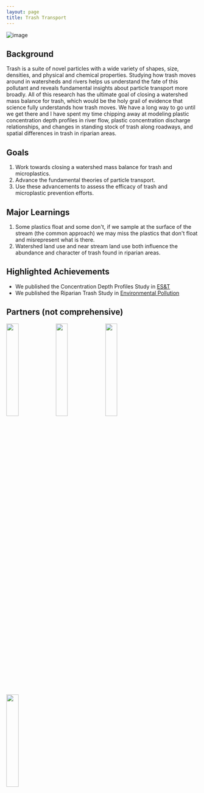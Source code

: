 ```yaml
---
layout: page
title: Trash Transport
---
```


![image](https://user-images.githubusercontent.com/26821843/136644436-bee2299d-219c-44fc-b2b0-498ea6ce62b7.png)

## Background
Trash is a suite of novel particles with a wide variety of shapes, size, densities, and physical and chemical properties. Studying how trash moves around in watersheds and rivers helps us understand the fate of this pollutant and reveals fundamental insights about particle transport more broadly. All of this research has the ultimate goal of closing a watershed mass balance for trash, which would be the holy grail of evidence that science fully understands how trash moves. We have a long way to go until we get there and I have spent my time chipping away at modeling plastic concentration depth profiles in river flow, plastic concentration discharge relationships, and changes in standing stock of trash along roadways, and spatial differences in trash in riparian areas. 

## Goals
1. Work towards closing a watershed mass balance for trash and microplastics. 
2. Advance the fundamental theories of particle transport. 
3. Use these advancements to assess the efficacy of trash and microplastic prevention efforts. 

## Major Learnings
1. Some plastics float and some don't, if we sample at the surface of the stream (the common approach) we may miss the plastics that don't float and misrepresent what is there. 
2. Watershed land use and near stream land use both influence the abundance and character of trash found in riparian areas. 

## Highlighted Achievements
- We published the Concentration Depth Profiles Study in [ES&T](https://pubs.acs.org/doi/10.1021/acs.est.1c01768)
- We published the Riparian Trash Study in [Environmental Pollution](https://doi.org/10.1016/j.envpol.2019.04.052)

## Partners (not comprehensive)
<img src = "https://user-images.githubusercontent.com/26821843/136639629-98e3374a-5101-43a1-91d4-a95e46d125fe.png" width = "25%"> <img src = "https://user-images.githubusercontent.com/26821843/136639000-191ff00d-603f-4363-87d8-bfd2180558ea.png" width = "25%"> <img src = "https://user-images.githubusercontent.com/26821843/136663974-aa4136a9-6ce6-48fc-afb4-c955d5e16a8d.png" width = "25%"> <img src = "https://upload.wikimedia.org/wikipedia/commons/7/7e/NSF_logo.png" width = "25%">

